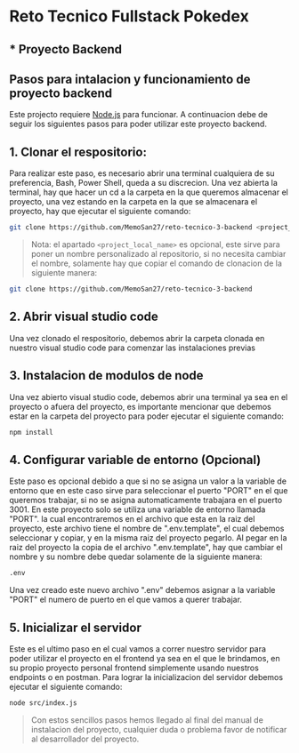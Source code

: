 # Reto Tecnico Fullstack Pokedex
## * Proyecto Backend


## Pasos para intalacion y funcionamiento de proyecto backend

Este projecto requiere [Node.js](https://nodejs.org/) para funcionar.
A continuacion debe de seguir los siguientes pasos para poder utilizar este proyecto backend.
## 1. Clonar el respositorio:
Para realizar este paso, es necesario abrir una terminal cualquiera de su preferencia, Bash, Power Shell, queda a su discrecion.
Una vez abierta la terminal, hay que hacer un cd a la carpeta en la que queremos almacenar el proyecto, una vez estando en la carpeta en la que se almacenara el proyecto, hay que ejecutar el siguiente comando:
```sh
git clone https://github.com/MemoSan27/reto-tecnico-3-backend <project_local_name>
```
> Nota: el apartado `<project_local_name>` es opcional, este sirve para poner un nombre personalizado al repositorio, si no necesita cambiar el nombre, solamente hay que copiar el comando de clonacion de la siguiente manera:
```sh
git clone https://github.com/MemoSan27/reto-tecnico-3-backend 
```

## 2. Abrir visual studio code
Una vez clonado el respositorio, debemos abrir la carpeta clonada en nuestro visual studio code para comenzar las instalaciones previas

## 3. Instalacion de modulos de node  
Una vez abierto visual studio code, debemos abrir una terminal ya sea en el proyecto o afuera del proyecto, es importante mencionar que debemos estar en la carpeta del proyecto para poder ejecutar el siguiente comando:
```sh
npm install
```
## 4. Configurar variable de entorno (Opcional)
Este paso es opcional debido a que si no se asigna un valor a la variable de entorno que en este caso sirve para seleccionar el puerto "PORT" en el que queremos trabajar, si no se asigna automaticamente trabajara en el puerto 3001.
En este proyecto solo se utiliza una variable de entorno llamada "PORT". la cual encontraremos en el archivo que esta en la raiz del proyecto, este archivo tiene el nombre de ".env.template", el cual debemos seleccionar y copiar, y en la misma raiz del proyecto pegarlo.
Al pegar en la raiz del proyecto la copia de el archivo ".env.template", hay que cambiar el nombre y su nombre debe quedar solamente de la siguiente manera:
```sh
.env
```
Una vez creado este nuevo archivo ".env" debemos asignar a la variable "PORT" el numero de puerto en el que vamos a querer trabajar.

## 5. Inicializar el servidor
Este es el ultimo paso en el cual vamos a correr nuestro servidor para poder utilizar el proyecto en el frontend ya sea en el que le brindamos, en su propio proyecto personal frontend simplemente usando nuestros endpoints o en postman.
Para lograr la inicializacion del servidor debemos ejecutar el siguiente comando:
```sh
node src/index.js
```


> Con estos sencillos pasos hemos llegado al final del manual de instalacion del proyecto, cualquier duda o problema favor de notificar al desarrollador del proyecto.
